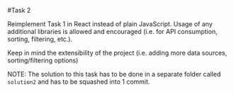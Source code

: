 #Task 2

Reimplement Task 1 in React instead of plain JavaScript. Usage of any additional libraries is allowed and encouraged 
(i.e. for API consumption, sorting, filtering, etc.). 

Keep in mind the extensibility of the project (i.e. adding more data sources, sorting/filtering options)

NOTE: The solution to this task has to be done in a separate folder called `solution2` and has to be squashed into 1 commit.
